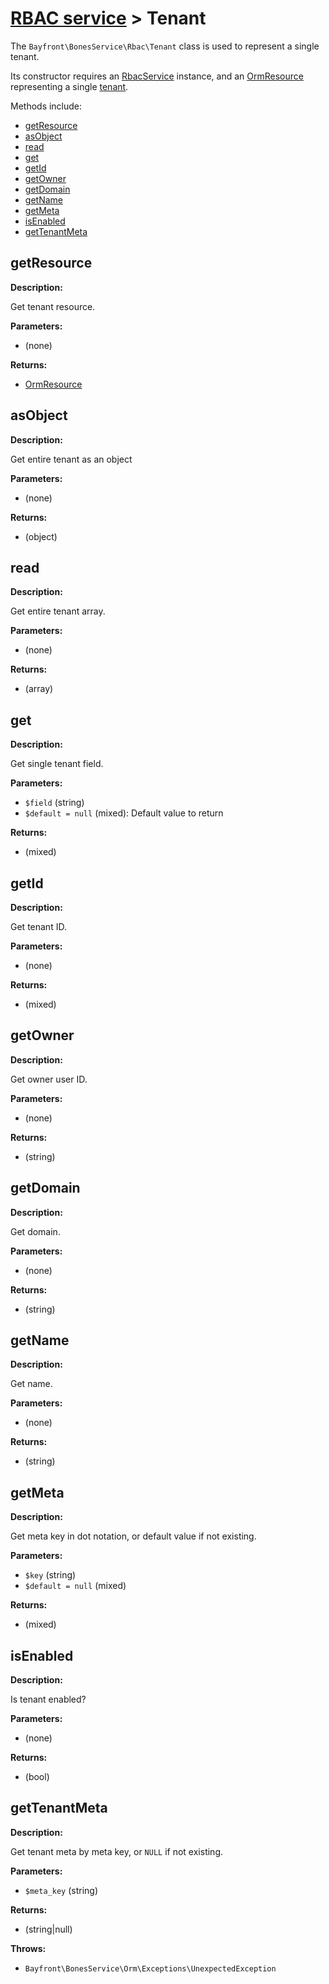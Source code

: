 # [RBAC service](README.md) > Tenant

The `Bayfront\BonesService\Rbac\Tenant` class is used to represent a single tenant.

Its constructor requires an [RbacService](rbacservice.md) instance, and an [OrmResource](https://github.com/bayfrontmedia/bones-service-orm/blob/master/docs/ormresource.md) representing a single [tenant](models/tenants.md).

Methods include:

- [getResource](#getresource)
- [asObject](#asobject)
- [read](#read)
- [get](#get)
- [getId](#getid)
- [getOwner](#getowner)
- [getDomain](#getdomain)
- [getName](#getname)
- [getMeta](#getmeta)
- [isEnabled](#isenabled)
- [getTenantMeta](#gettenantmeta)

## getResource

**Description:**

Get tenant resource.

**Parameters:**

- (none)

**Returns:**

- [OrmResource](https://github.com/bayfrontmedia/bones-service-orm/blob/master/docs/ormresource.md)

## asObject

**Description:**

Get entire tenant as an object

**Parameters:**

- (none)

**Returns:**

- (object)

## read

**Description:**

Get entire tenant array.

**Parameters:**

- (none)

**Returns:**

- (array)

## get

**Description:**

Get single tenant field.

**Parameters:**

- `$field` (string)
- `$default = null` (mixed): Default value to return

**Returns:**

- (mixed)

## getId

**Description:**

Get tenant ID.

**Parameters:**

- (none)

**Returns:**

- (mixed)

## getOwner

**Description:**

Get owner user ID.

**Parameters:**

- (none)

**Returns:**

- (string)

## getDomain

**Description:**

Get domain.

**Parameters:**

- (none)

**Returns:**

- (string)

## getName

**Description:**

Get name.

**Parameters:**

- (none)

**Returns:**

- (string)

## getMeta

**Description:**

Get meta key in dot notation, or default value if not existing.

**Parameters:**

- `$key` (string)
- `$default = null` (mixed)

**Returns:**

- (mixed)

## isEnabled

**Description:**

Is tenant enabled?

**Parameters:**

- (none)

**Returns:**

- (bool)

## getTenantMeta

**Description:**

Get tenant meta by meta key, or `NULL` if not existing.

**Parameters:**

- `$meta_key` (string)

**Returns:**

- (string|null)

**Throws:**

- `Bayfront\BonesService\Orm\Exceptions\UnexpectedException`
